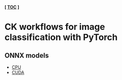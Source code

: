 ﻿**[ [TOC](../README.md) ]**

# CK workflows for image classification with PyTorch

## ONNX models

* [CPU](https://github.com/mlcommons/ck-mlops/tree/main/program/mlperf-inference-bench-image-classification-pytorch-onnx-cpu)
* [CUDA](https://github.com/mlcommons/ck-mlops/tree/main/program/mlperf-inference-bench-image-classification-pytorch-onnx-gpu)